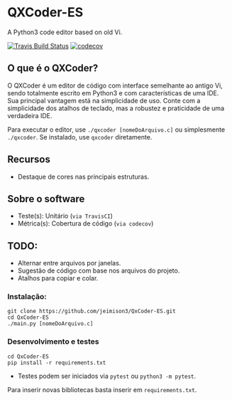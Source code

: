 # QXCoder-ES
A Python3 code editor based on old Vi.

[![Travis Build Status](https://travis-ci.com/jeimison3/QxCoder-ES.svg?branch=master)](https://travis-ci.com/jeimison3/QxCoder-ES)
[![codecov](https://codecov.io/gh/jeimison3/QxCoder-ES/branch/master/graph/badge.svg)](https://codecov.io/gh/jeimison3/QxCoder-ES)



## O que é o QXCoder? ##
O QXCoder é um editor de código com interface semelhante ao antigo Vi, sendo totalmente escrito em Python3 e com características de uma IDE. Sua principal vantagem está na simplicidade de uso. Conte com a simplicidade dos atalhos de teclado, mas a robustez e praticidade de uma verdadeira IDE.

Para executar o editor, use `./qxcoder [nomeDoArquivo.c]` ou simplesmente `./qxcoder`. Se instalado, use `qxcoder` diretamente.

## Recursos
- Destaque de cores nas principais estruturas. 

## Sobre o software
- Teste(s): Unitário (`via TravisCI`)
- Métrica(s): Cobertura de código (`via codecov`)

## TODO:
- Alternar entre arquivos por janelas.
- Sugestão de código com base nos arquivos do projeto.
- Atalhos para copiar e colar.

### Instalação:
```shell
git clone https://github.com/jeimison3/QxCoder-ES.git
cd QxCoder-ES
./main.py [nomeDoArquivo.c]
```


### Desenvolvimento e testes
```shell
cd QxCoder-ES
pip install -r requirements.txt 
```
- Testes podem ser iniciados via `pytest` ou `python3 -m pytest`.

Para inserir novas bibliotecas basta inserir em `requirements.txt`.
